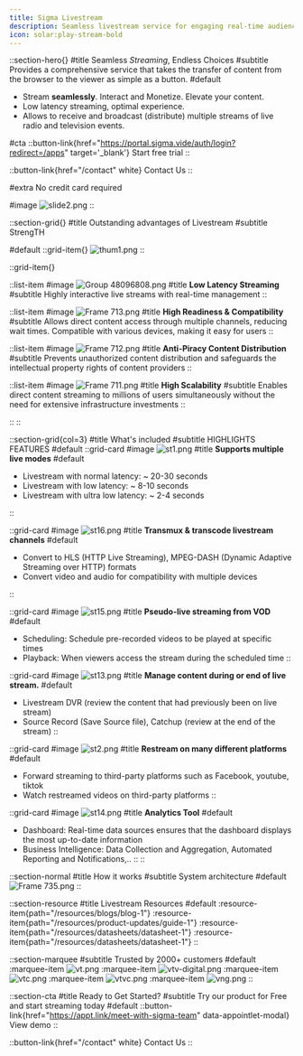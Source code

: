 ```yaml
---
title: Sigma Livestream
description: Seamless livestream service for engaging real-time audience interactions and content.
icon: solar:play-stream-bold
---
```


::section-hero{}
#title
Seamless _Streaming_, Endless Choices
#subtitle
Provides a comprehensive service that takes the transfer of content from the browser to the viewer as simple as a button.
#default
- Stream **seamlessly**. Interact and Monetize. Elevate your content.
- Low latency streaming, optimal experience.
- Allows to receive and broadcast (distribute) multiple streams of live radio and television events.

#cta
::button-link{href="https://portal.sigma.vide/auth/login?redirect=/apps" target='_blank'}
Start free trial
::

::button-link{href="/contact" white}
Contact Us
::

#extra
No credit card required

#image
![slide2.png](/Livestream/slide2.png)
::

::section-grid{}
#title
Outstanding advantages of Livestream
#subtitle
StrengTH


#default
::grid-item{}
![thum1.png](/Livestream/thum1.png)
::

::grid-item{}

  ::list-item
  #image
  ![Group 48096808.png](/Livestream/Group%2048096808.png)
  #title
  **Low Latency Streaming**
  #subtitle
  Highly interactive live streams with real-time management
  ::

  ::list-item
  #image
  ![Frame 713.png](/Livestream/Frame%20713.png)
  #title
  **High Readiness & Compatibility**
  #subtitle
  Allows direct content access through multiple channels, reducing wait times. Compatible with various devices, making it easy for users
  ::

  ::list-item
  #image
  ![Frame 712.png](/Livestream/Frame%20712.png)
  #title
  **Anti-Piracy Content Distribution**
  #subtitle
  Prevents unauthorized content distribution and safeguards the intellectual property rights of content providers
  ::

  ::list-item
  #image
  ![Frame 711.png](/Livestream/Frame%20711.png)
  #title
  **High Scalability**
  #subtitle
  Enables direct content streaming to millions of users simultaneously without the need for extensive infrastructure investments
  ::

::
::

::section-grid{col=3}
#title
What's included
#subtitle
HIGHLIGHTS FEATURES
#default
  ::grid-card
  #image
  ![st1.png](/Livestream/st1.png)
  #title
  **Supports  multiple live modes**
  #default
  - Livestream with normal latency: ~ 20-30 seconds
  - Livestream with low latency: ~ 8-10 seconds
  - Livestream with ultra low latency: ~ 2-4 seconds

  ::

  ::grid-card
  #image
  ![st16.png](/Livestream/st16.png)
  #title
  **Transmux & transcode livestream channels**
  #default
  - Convert to HLS (HTTP Live Streaming), MPEG-DASH (Dynamic Adaptive Streaming over HTTP) formats
  - Convert video and audio for compatibility with multiple devices

  ::

  ::grid-card
  #image
  ![st15.png](/Livestream/st15.png)
  #title
  **Pseudo-live streaming from VOD**
  #default
  - Scheduling: Schedule pre-recorded videos to be played at specific times
  - Playback: When viewers access the stream during the scheduled time
  ::

  ::grid-card
  #image
  ![st13.png](/Livestream/st13.png)
  #title
  **Manage content during or end of live stream.**
  #default
  - Livestream DVR (review the content that had previously been on live stream)
  - Source Record (Save Source file), Catchup  (review at the end of the stream)
  ::

  ::grid-card
  #image
  ![st2.png](/Livestream/st2.png)
  #title
  **Restream on many different platforms**
  #default
  - Forward streaming to third-party platforms such as Facebook, youtube, tiktok
  - Watch restreamed videos on third-party platforms
  ::

  ::grid-card
  #image
  ![st14.png](/Livestream/st14.png)
  #title
  **Analytics Tool**
  #default
  - Dashboard: Real-time data sources ensures that the dashboard displays the most up-to-date information
  - Business Intelligence: Data Collection and Aggregation, Automated Reporting and Notifications,..
  ::
::

::section-normal
#title
How it works
#subtitle
System architecture
#default
![Frame 735.png](/Livestream/Frame%20735.png)
::


::section-resource
#title
Livestream Resources
#default
:resource-item{path="/resources/blogs/blog-1"}
:resource-item{path="/resources/product-updates/guide-1"}
:resource-item{path="/resources/datasheets/datasheet-1"}
:resource-item{path="/resources/datasheets/datasheet-1"}
::

::section-marquee
#subtitle
Trusted by 2000+ customers
#default
:marquee-item
![vt.png](/testimonial/vt.png)
:marquee-item
![vtv-digital.png](/testimonial/vtv-digital.png)
:marquee-item
![vtc.png](/testimonial/vtc.png)
:marquee-item
![vtvc.png](/testimonial/vtvc.png)
:marquee-item
![vng.png](/testimonial/vng.png)
::

::section-cta
#title
Ready to Get Started?
#subtitle
Try our product for Free and start streaming today
#default
::button-link{href="https://appt.link/meet-with-sigma-team" data-appointlet-modal}
View demo
::

::button-link{href="/contact" white}
  Contact Us
::
